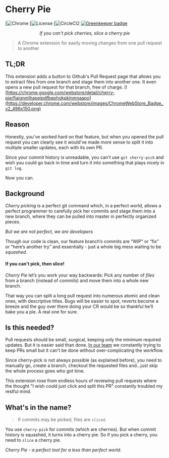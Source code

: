 # Cherry Pie

[![Chrome](https://img.shields.io/chrome-web-store/v/fiaignmlhapejpdfbephokpkjnmnaapo.svg)
[![License](https://img.shields.io/github/license/shlomokraus/cherrypie.svg)
[![CircleCI2](https://img.shields.io/circleci/project/github/shlomokraus/cherrypie/next.svg)
[![Greenkeeper badge](https://badges.greenkeeper.io/shlomokraus/cherrypie.svg)](https://greenkeeper.io/) 

<p align="center">
<i>If you can't pick cherries, slice a cherry pie</i>
</p>

>A Chrome extension for easily moving changes from one pull request to another

## TL;DR

This extension adds a button to Github's Pull Request page that allows you to extract files from one branch and stage them into another one. It even opens a new pull request for that branch, free of charge.
[![https://chrome.google.com/webstore/detail/cherry-pie/fiaignmlhapejpdfbephokpkjnmnaapo](https://developer.chrome.com/webstore/images/ChromeWebStore_Badge_v2_496x150.png)
## Reason 

Honestly, you’ve worked hard on that feature, but when you opened the pull request you can clearly see it would've made more sense to split it into multiple smaller updates, each with its own PR.

Since your commit history is unreadable, you can't use `git cherry-pick` and wish you could go back in time and turn it into something that plays nicely in `git log`.

Now you can. 

## Background
_Cherry picking_ is a perfect git command which, in a perfect world, allows a perfect programmer to carefully pick her commits and stage them into a new branch, where they can be pulled into master in perfectly organized pieces.

*But we are not perfect, we are developers* 

Though our code is clean, our feature branch’s commits are “WIP” or “fix” or “here’s another try” and essentially - just a whole big mess waiting to be _squashed_.

#### If you can't pick, then slice!
_Cherry Pie_ let’s you work your way backwards: Pick any number of _files_ from a branch (instead of _commits_) and move them into a whole new branch. 


That way you can split a long pull request into numerous atomic and clean ones, with descriptive titles. Bugs will be easier to spot, reverts become a breeze and the guy over there doing your CR would be so thankful he’ll bake you a pie. A real one for sure.

## Is this needed?

Pull requests should be small, surgical, keeping only the minimum required updates. But it is easier said than done. [In our team](https://iqoqo.co) we constantly trying to keep PRs small but it can't be done without over-complicating the workflow.

Since cherry-pick is not always possible (as explained before), you need to manually go, create a branch, checkout the requested files and...just skip the whole process goes who got time. 

This extension rose from endless hours of reviewing pull requests where the thought "I wish could just click and split this PR" constantly troubled my restful mind. 

## What's in the name?

> If commits may be picked, files are `sliced`.

You use `cherry-pick` for commits (which are cherries). But when commit history is squashed, it turns into a cherry pie. So if you pick a cherry, you need to `slice` a cherry pie. 

_Cherry Pie - a perfect tool for a less than perfect world._
